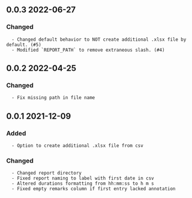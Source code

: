 ## 0.0.3 2022-06-27 <grey8knights at gmail dot com>

   ### Changed
      - Changed default behavior to NOT create additional .xlsx file by default. (#5)
      - Modified `REPORT_PATH` to remove extraneous slash. (#4)

## 0.0.2 2022-04-25 <grey8knights at gmail dot com>

   ### Changed
      - Fix missing path in file name


## 0.0.1 2021-12-09 <grey8knights at gmail dot com>

   ### Added
      - Option to create additional .xlsx file from csv

   ### Changed
      - Changed report directory
      - Fixed report naming to label with first date in csv
      - Altered durations formatting from hh:mm:ss to h m s
      - Fixed empty remarks column if first entry lacked annotation
